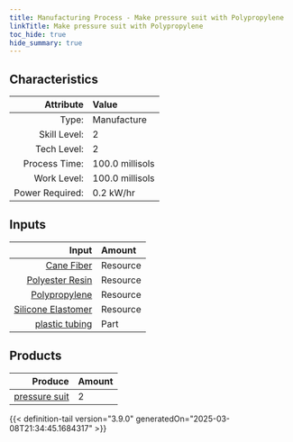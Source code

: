 ```yaml
---
title: Manufacturing Process - Make pressure suit with Polypropylene
linkTitle: Make pressure suit with Polypropylene
toc_hide: true
hide_summary: true
---
```

<!-- This is generated by the MarsSim HelpGenertor, do not edit. -->


## Characteristics

| Attribute      | Value |
|--------:|:------|
|Type:|Manufacture|
|Skill Level:|2|
|Tech Level:|2|
|Process Time:|100.0 millisols|
|Work Level:|100.0 millisols|
|Power Required:|0.2 kW/hr|

## Inputs

| Input      | Amount |
|--------:|:------|
|[Cane Fiber](/docs/definitions/resource/cane-fiber)|Resource|0.3 kg|
|[Polyester Resin](/docs/definitions/resource/polyester-resin)|Resource|0.5 kg|
|[Polypropylene](/docs/definitions/resource/polypropylene)|Resource|0.2 kg|
|[Silicone Elastomer](/docs/definitions/resource/silicone-elastomer)|Resource|1.0 kg|
|[plastic tubing](/docs/definitions/part/plastic-tubing)|Part|3|

## Products


| Produce      | Amount |
|--------:|:------|
|[pressure suit](/docs/definitions/part/pressure-suit)|2|



{{< definition-tail version="3.9.0" generatedOn="2025-03-08T21:34:45.1684317" >}}



